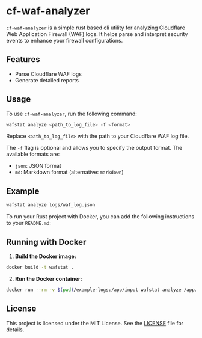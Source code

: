 # cf-waf-analyzer

`cf-waf-analyzer` is a simple rust based cli utility for analyzing Cloudflare Web Application Firewall (WAF) logs. 
It helps parse and interpret security events to enhance your firewall configurations.

## Features
- Parse Cloudflare WAF logs
- Generate detailed reports

## Usage

To use `cf-waf-analyzer`, run the following command:

```sh
wafstat analyze <path_to_log_file> -f <format>
```

Replace `<path_to_log_file>` with the path to your Cloudflare WAF log file.

The `-f` flag is optional and allows you to specify the output format. The available formats are:
- `json`: JSON format
- `md`: Markdown format (alternative: `markdown`)

## Example

```sh
wafstat analyze logs/waf_log.json
```

To run your Rust project with Docker, you can add the following instructions to your `README.md`:

## Running with Docker

1. **Build the Docker image:**

```sh
docker build -t wafstat .
```

2. **Run the Docker container:**

```sh
docker run --rm -v $(pwd)/example-logs:/app/input wafstat analyze /app/input/firewall-events.json --format md
```

## License

This project is licensed under the MIT License. See the [LICENSE](LICENSE) file for details.
